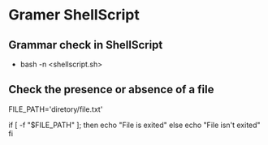 # Gramer ShellScript

## Grammar check in ShellScript

- bash -n <shellscript.sh>

## Check the presence or absence of a file

FILE_PATH='diretory/file.txt'

if [ -f "$FILE_PATH" ]; then
echo "File is exited"
else
echo "File isn't exited"
fi
